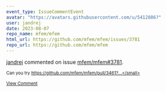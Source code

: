 ```yaml
---
event_type: IssueCommentEvent
avatar: "https://avatars.githubusercontent.com/u/5412886?"
user: jandrej
date: 2023-08-07
repo_name: mfem/mfem
html_url: https://github.com/mfem/mfem/issues/3781
repo_url: https://github.com/mfem/mfem
---
```


<a href='https://github.com/jandrej' target='_blank'>jandrej</a> commented on issue <a href='https://github.com/mfem/mfem/issues/3781' target='_blank'>mfem/mfem#3781</a>.

<small>Can you try https://github.com/mfem/mfem/pull/3461?...</small>

<a href='https://github.com/mfem/mfem/issues/3781' target='_blank'>View Comment</a>